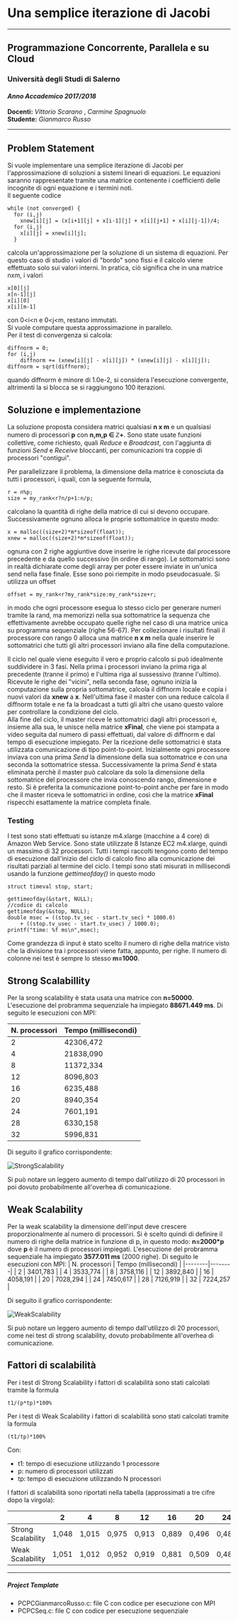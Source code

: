 # Una semplice iterazione di Jacobi

***

## Programmazione Concorrente, Parallela e su Cloud
### Università degli Studi di Salerno
#### *Anno Accademico 2017/2018*

**Docenti:** _Vittorio Scarano_ , _Carmine Spagnuolo_  
**Studente:** _Gianmarco Russo_  

---

## Problem Statement
Si vuole implementare una semplice iterazione di Jacobi per l'approssimazione di soluzioni a sistemi lineari di equazioni. Le equazioni saranno rappresentate tramite una matrice contenente i coefficienti delle incognite di ogni equazione e i termini noti.  
Il seguente codice
```
while (not converged) {
  for (i,j)
    xnew[i][j] = (x[i+1][j] + x[i-1][j] + x[i][j+1] + x[i][j-1])/4;
  for (i,j)
    x[i][j] = xnew[i][j];
  }
  ```
calcola un'approssimazione per la soluzione di un sistema di equazioni. Per questo caso di studio i valori di "bordo" sono fissi e il calcolo viene effettuato solo sui valori interni. In pratica, ciò significa che in una matrice nxm, i valori
```
x[0][j]
x[n-1][j]
x[i][0]
x[i][m-1]
```
con  0&lt;i&lt;n e 0&lt;j&lt;m, restano immutati.  
Si vuole computare  questa approssimazione in parallelo.  
Per il test di convergenza si calcola:
```
diffnorm = 0;
for (i,j)
    diffnorm += (xnew[i][j] - x[i][j]) * (xnew[i][j] - x[i][j]);
diffnorm = sqrt(diffnorm);
```
quando diffnorm è minore di 1.0e-2, si considera l'esecuzione convergente, altrimenti la si blocca se si raggiungono 100 iterazioni.  

## Soluzione e implementazione 
La soluzione proposta considera matrici qualsiasi **n x m** e un qualsiasi numero di processori **p** con **n,m,p ∈ ℤ+**. Sono state usate funzioni collettive, come richiesto, quali _Reduce_ e _Broadcast_, con l'aggiunta di funzioni _Send_ e _Receive_ bloccanti, per comunicazioni tra coppie di processori "contigui".

Per parallelizzare il problema, la dimensione della matrice è conosciuta da tutti i processori, i quali, con la seguente formula, 
```
r = n%p;
size = my_rank<r?n/p+1:n/p;
```
calcolano la quantità di righe della matrice di cui si devono occupare.  
Successivamente ognuno alloca le proprie sottomatrice in questo modo:
```
x = malloc((size+2)*m*sizeof(float));
xnew = malloc((size+2)*m*sizeof(float));
```
ognuna con 2 righe aggiuntive dove inserire le righe ricevute dal processore precedente e da quello successivo (in ordine di rango). Le sottomatrici sono in realtà dichiarate come degli array per poter essere inviate in un'unica send nella fase finale. 
Esse sono poi riempite in modo pseudocasuale. Si utilizza un offset
```
offset = my_rank<r?my_rank*size:my_rank*size+r;
```
in modo che ogni processore esegua lo stesso ciclo per generare numeri tramite la rand, ma memorizzi nella sua sottomatrice la sequenza che effettivamente avrebbe occupato quelle righe nel caso di una matrice unica su programma sequenziale (righe 56-67).
Per collezionare i risultati finali il processore con rango 0 alloca una matrice **n x m** nella quale inserire le sottomatrici che tutti gli altri processori inviano alla fine della computazione. 

Il ciclo nel quale viene eseguito il vero e proprio calcolo si può idealmente suddividere in 3 fasi. Nella prima i processori inviano la prima riga al precedente (tranne il primo) e l'ultima riga al sussessivo (tranne l'ultimo). Ricevute le righe dei "vicini", nella seconda fase, ognuno inizia la computazione sulla propria sottomatrice, calcola il diffnorm locale e copia i nuovi valori da **xnew** a **x**. Nell'ultima fase il master con una reduce calcola il diffnorm totale e ne fa la broadcast a tutti gli altri che usano questo valore per controllare la condizione del ciclo.  
Alla fine del ciclo, il master riceve le sottomatrici dagli altri processori e, insieme alla sua, le unisce nella matrice **xFinal**, che viene poi stampata a video seguita dal numero di passi effettuati, dal valore di diffnorm e dal tempo di esecuzione impiegato. 
Per la ricezione delle sottomatrici è stata utilizzata comunicazione di tipo point-to-point. Inizialmente ogni processore inviava con una prima _Send_ la dimensione della sua sottomatrice e con una seconda la sottomatrice stessa. Successivamente la prima _Send_ è stata eliminata perchè il master può calcolare da solo la dimensione della sottomatrice del processore che invia conoscendo rango, dimensione e resto. Si è preferita la comunicazione point-to-point anche per fare in modo che il master riceva le sottomatrici in ordine, così che la matrice **xFinal** rispecchi esattamente la matrice completa finale.  

### Testing
I test sono stati effettuati su istanze m4.xlarge (macchine a 4 core) di Amazon Web Service. Sono state utilizzate 8 Istanze EC2 m4.xlarge, quindi un massimo di 32 processori. Tutti i tempi raccolti tengono conto del tempo di esecuzione dall'inizio del ciclo di calcolo fino alla comunicazione dei risultati parziali al termine del ciclo. I tempi sono stati misurati in millisecondi usando la funzione _gettimeofday()_ in questo modo
```
struct timeval stop, start;

gettimeofday(&start, NULL);
//codice di calcolo
gettimeofday(&stop, NULL);
double msec = ((stop.tv_sec - start.tv_sec) * 1000.0)
    + ((stop.tv_usec - start.tv_usec) / 1000.0);
printf("time: %f ms\n",msec);
```
Come grandezza di input è stato scelto il numero di righe della matrice visto che la divisione tra i processori viene fatta, appunto, per righe. Il numero di colonne nei test è sempre lo stesso **m=1000**.

## Strong Scalabillity
Per la srong scalability è stata usata una matrice con **n=50000**.
L'esecuzione del probramma sequenziale ha impiegato **88671.449 ms**. Di seguito le esecuzioni con MPI: 

| N. processori | Tempo (millisecondi) |
|--------|--------|
| 2 |  42306,472 |
| 4 |  21838,090 |
| 8 |  11372,334 |
| 12 | 8096,803 |
| 16 | 6235,488 |
| 20 | 8940,354 |
| 24 | 7601,191 |
| 28 | 6330,158 |
| 32 | 5996,831 |

Di seguito il grafico corrispondente: 

![StrongScalability](StrongScalability.png "Strong Scalability")

Si può notare un leggero aumento di tempo dall'utilizzo di 20 processori in poi dovuto probabilmente all'overhea di comunicazione. 

## Weak Scalability
Per la weak scalability la dimensione dell'input deve crescere proporzionalmente al numero di processori. Si è scelto quindi di definire il numero di righe della matrice in funzione di p, in questo modo:  **n=2000\*p** dove **p** è il numero di processori impiegati.
L'esecuzione del probramma sequenziale ha impiegato **3577.011 ms** (2000 righe). Di seguito le esecuzioni con MPI: 
| N. processori | Tempo (millisecondi) |
|--------|--------|
| 2  |  3401,783 |
| 4  |  3533,774 |
| 8  |  3758,116 |
| 12  | 3892,840 |
| 16  | 4058,191 |
| 20  | 7028,294 |
| 24  | 7450,617 |
| 28  | 7126,919 |
| 32  | 7224,257 |

Di seguito il grafico corrispondente: 

![WeakScalability](WeakScalability.png "Weak Scalability")

Si può notare un leggero aumento di tempo dall'utilizzo di 20 processori, come nei test di strong scalability, dovuto probabilmente all'overhea di comunicazione. 

## Fattori di scalabilità

Per i test di Strong Scalability i fattori di scalabilità sono stati calcolati tramite la formula
```
t1/(p*tp)*100%
```
Per i test di Weak Scalability i fattori di scalabilità sono stati calcolati tramite la formula
```
(t1/tp)*100%
```
Con:
- t1: tempo di esecuzione utilizzando 1 processore
- p: numero di processori utilizzati 
- tp: tempo di esecuzione utilizzando N processori

I fattori di scalabilità sono riportati nella tabella (approssimati a tre cifre dopo la virgola):

||2|4|8|12|16|20|24|28|32|
|--------|--------|--------|--------|--------|--------|--------|--------|--------|--------|
|Strong Scalability| 1,048 | 1,015 | 0,975 | 0,913 | 0,889 | 0,496 | 0,486 | 0,500 | 0,462 |
|Weak Scalability| 1,051 | 1,012 | 0,952 | 0,919 | 0,881 | 0,509 | 0,480 | 0,502 | 0,494 |

---

##### Project Template
* PCPCGianmarcoRusso.c: file C con codice per esecuzione con MPI
* PCPCSeq.c: file C con codice per esecuzione sequenziale

